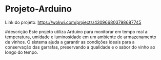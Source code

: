 # Projeto-Arduino
Link do projeto: https://wokwi.com/projects/430966803798687745 

#descrição
Este projeto utiliza Arduino para monitorar em tempo real a temperatura, umidade e luminosidade em um ambiente de armazenamento de vinhos. O sistema ajuda a garantir as condições ideais para a conservação das garrafas, preservando a qualidade e o sabor do vinho ao longo do tempo.
